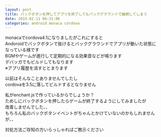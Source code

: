 ```yaml
---
layout: post
title: バックボタンを押してアプリを終了してもバックグラウンドで継続してしまう
date: 2015-02-11 04:31:06
categories: android monaca cordova
---
```

<p>monacaでcordova4.1になりましたがこれにすると<br>
Andoroidでバックボタンで抜けるとバックグラウンドでアプリが動いた状態になっている様です<br>
BGMやゲームが進行して定期的になる効果音などが鳴ります<br>
デバッガでもビルドしてもなります<br>
※アプリ履歴を消すととまります</p>

<p>以前はそんなことありませんでしたし<br>
cordovaを3.5に落してビルドするとなりません</p>

<p>私がenchant.jsで作っているからでしょうか？<br>
ためしにバックボタンを押したらゲームが終了するようにしてみましたが<br>
改善しませんでした、、<br>
もちろん私のバックボタンイベントがちゃんとかけていないのかもしれませんが、、</p>

<p>対処方法ご存知の方いらっしゃればご教示ください</p>
